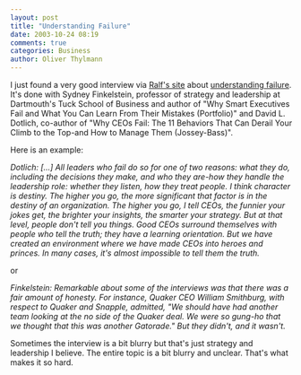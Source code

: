 ```yaml
---
layout: post
title: "Understanding Failure"
date: 2003-10-24 08:19
comments: true
categories: Business
author: Oliver Thylmann
---
```



I just found a very good interview via [Ralf's site](http://www.design-management.de/) about [understanding failure](http://www.conference-board.org/articles/atb_article.cfm?id=210). It's done with Sydney Finkelstein, professor of strategy and leadership at Dartmouth's Tuck School of Business and author of &quot;Why Smart Executives Fail and What You Can Learn From Their Mistakes (Portfolio)&quot; and David L. Dotlich, co-author of &quot;Why CEOs Fail: The 11 Behaviors That Can Derail Your Climb to the Top-and How to Manage Them (Jossey-Bass)&quot;.

Here is an example:

*Dotlich: [...] All leaders who fail do so for one of two reasons: what they do, including the decisions they make, and who they are-how they handle the leadership role: whether they listen, how they treat people. I think character is destiny. The higher you go, the more significant that factor is in the destiny of an organization. The higher you go, I tell CEOs, the funnier your jokes get, the brighter your insights, the smarter your strategy. But at that level, people don't tell you things. Good CEOs surround themselves with people who tell the truth; they have a learning orientation. But we have created an environment where we have made CEOs into heroes and princes. In many cases, it's almost impossible to tell them the truth.*

or

*Finkelstein: Remarkable about some of the interviews was that there was a fair amount of honesty. For instance, Quaker CEO William Smithburg, with respect to Quaker and Snapple, admitted, &quot;We should have had another team looking at the no side of the Quaker deal. We were so gung-ho that we thought that this was another Gatorade.&quot; But they didn't, and it wasn't.*

Sometimes the interview is a bit blurry but that's just strategy and leadership I believe. The entire topic is a bit blurry and unclear. That's what makes it so hard.


